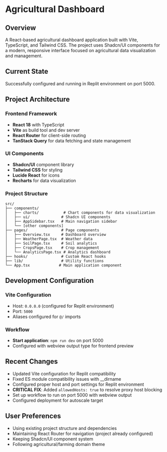 # Agricultural Dashboard

## Overview
A React-based agricultural dashboard application built with Vite, TypeScript, and Tailwind CSS. The project uses Shadcn/UI components for a modern, responsive interface focused on agricultural data visualization and management.

## Current State
Successfully configured and running in Replit environment on port 5000.

## Project Architecture

### Frontend Framework
- **React 18** with TypeScript
- **Vite** as build tool and dev server
- **React Router** for client-side routing
- **TanStack Query** for data fetching and state management

### UI Components
- **Shadcn/UI** component library
- **Tailwind CSS** for styling
- **Lucide React** for icons
- **Recharts** for data visualization

### Project Structure
```
src/
├── components/
│   ├── charts/           # Chart components for data visualization
│   ├── ui/              # Shadcn UI components
│   ├── AppSidebar.tsx   # Main navigation sidebar
│   └── [other components]
├── pages/               # Page components
│   ├── Overview.tsx     # Dashboard overview
│   ├── WeatherPage.tsx  # Weather data
│   ├── SoilPage.tsx     # Soil analytics
│   ├── CropsPage.tsx    # Crop management
│   └── AnalyticsPage.tsx # Analytics dashboard
├── hooks/               # Custom React hooks
├── lib/                 # Utility functions
└── App.tsx             # Main application component
```

## Development Configuration

### Vite Configuration
- Host: `0.0.0.0` (configured for Replit environment)
- Port: `5000`
- Aliases configured for `@/` imports

### Workflow
- **Start application**: `npm run dev` on port 5000
- Configured with webview output type for frontend preview

## Recent Changes
- Updated Vite configuration for Replit compatibility
- Fixed ES module compatibility issues with __dirname
- Configured proper host and port settings for Replit environment
- **CRITICAL FIX**: Added `allowedHosts: true` to resolve proxy host blocking
- Set up workflow to run on port 5000 with webview output
- Configured deployment for autoscale target

## User Preferences
- Using existing project structure and dependencies
- Maintaining React Router for navigation (project already configured)
- Keeping Shadcn/UI component system
- Following agricultural/farming domain theme
